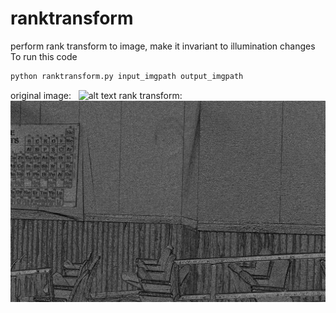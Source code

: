 # ranktransform
perform rank transform to image, make it invariant to illumination changes
To run this code   
```bash
python ranktransform.py input_imgpath output_imgpath
```
original image:  
![alt text](im1.png)
rank transform:  
![alt text](rt1.png)
